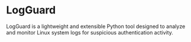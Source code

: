 # LogGuard
LogGuard is a lightweight and extensible Python tool designed to analyze and monitor Linux system logs for suspicious authentication activity.




